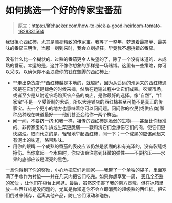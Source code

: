 # 如何挑选一个好的传家宝番茄

> 原文：<https://lifehacker.com/how-to-pick-a-good-heirloom-tomato-1828331564>

我很担心西红柿，尤其是漂亮精致的传家宝。我等了一整年，梦想着最简单、最美味的番茄三明治，当那一刻到来时，我会立刻抓狂。毕竟我不想挑错*的*番茄。



没有什么比一个糊状的、过熟的番茄更令人失望的了，除了一个没有味道的、未成熟的番茄。幸运的是，这并不像你想象的那样是一场赌博。这里有一些策略，你可以采取，以确保你不会浪费你的钱在蹩脚的西红柿上:

*   **走出杂货店:**西红柿越是本地的，就越好，因为从遥远的州运来的西红柿通常是在它们还是绿色的时候采摘，然后在运输过程中让它们成熟。农贸市场，或者至少是从附近农场购买农产品的商店，是你最好的选择。像“自然”，“传家宝”不是一个受管制的术语，所以大连锁店的西红柿甚至可能不是真正的传家宝。去一个更小的地方也意味着你可以问问题。问问你的农民(或供应商)哪种品种现在味道最好——他们甚至会给你一两个样品。
*   闻一闻，不要挤一挤:和我一样，祖传的西红柿是脆弱的生物——甚至比你标准的、非传家宝的牛排或生菜更脆弱——戳和挤它们会擦伤它们的肉，使它们更快腐烂。取而代之的是，轻轻地举起西红柿，闻一下；一个成熟的应该闻起来有泥土的味道，略带甜味。
*   用你的眼睛:一个成熟的番茄的表皮应该仍然是紧绷的和有光泽的，没有裂缝或擦伤。当你拿起一个水果时，你应该会注意到轻微的弹性——不要挤压——水果的底部应该是漂亮的黑色。

一旦你得到了你的奖励，小心地把它们运回家——我带了一个单独的袋子，里面塞满了手巾作为衬垫——并在几天内把它们吃完。如果你想享受一周， [买几个不熟的家伙](https://skillet.lifehacker.com/how-to-eat-perfectly-ripe-bananas-all-week-1828205839) ，让他们在柜台上闲逛。最后，虽然这伤害了我的南方灵魂，但在冰箱里放一些西红柿是没问题的，尤其是你知道你不会立即消费的超级熟的西红柿。把它们倒过来储存，远离其他产品，防止它们滚动和碰伤。